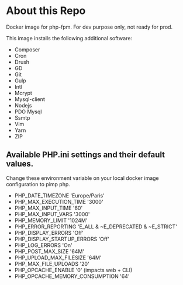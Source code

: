 # About this Repo

Docker image for php-fpm. For dev purpose only, not ready for prod.

This image installs the following additional software:

* Composer
* Cron
* Drush
* GD
* Git
* Gulp
* Intl
* Mcrypt
* Mysql-client
* Nodejs
* PDO Mysql
* Ssmtp
* Vim
* Yarn
* ZIP

## Available PHP.ini settings and their default values.

Change these environment variable on your local docker image configuration to pimp php.

* PHP_DATE_TIMEZONE 'Europe/Paris'
* PHP_MAX_EXECUTION_TIME '3000'
* PHP_MAX_INPUT_TIME '60'
* PHP_MAX_INPUT_VARS '3000'
* PHP_MEMORY_LIMIT '1024M'
* PHP_ERROR_REPORTING 'E_ALL & ~E_DEPRECATED & ~E_STRICT'
* PHP_DISPLAY_ERRORS 'Off'
* PHP_DISPLAY_STARTUP_ERRORS 'Off'
* PHP_LOG_ERRORS 'On'
* PHP_POST_MAX_SIZE '64M'
* PHP_UPLOAD_MAX_FILESIZE '64M'
* PHP_MAX_FILE_UPLOADS '20'
* PHP_OPCACHE_ENABLE '0' (impacts web + CLI)
* PHP_OPCACHE_MEMORY_CONSUMPTION '64'
